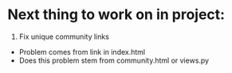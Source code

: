 # Next thing to work on in project:

1. Fix unique community links

  - Problem comes from link in index.html
  - Does this problem stem from community.html or views.py
